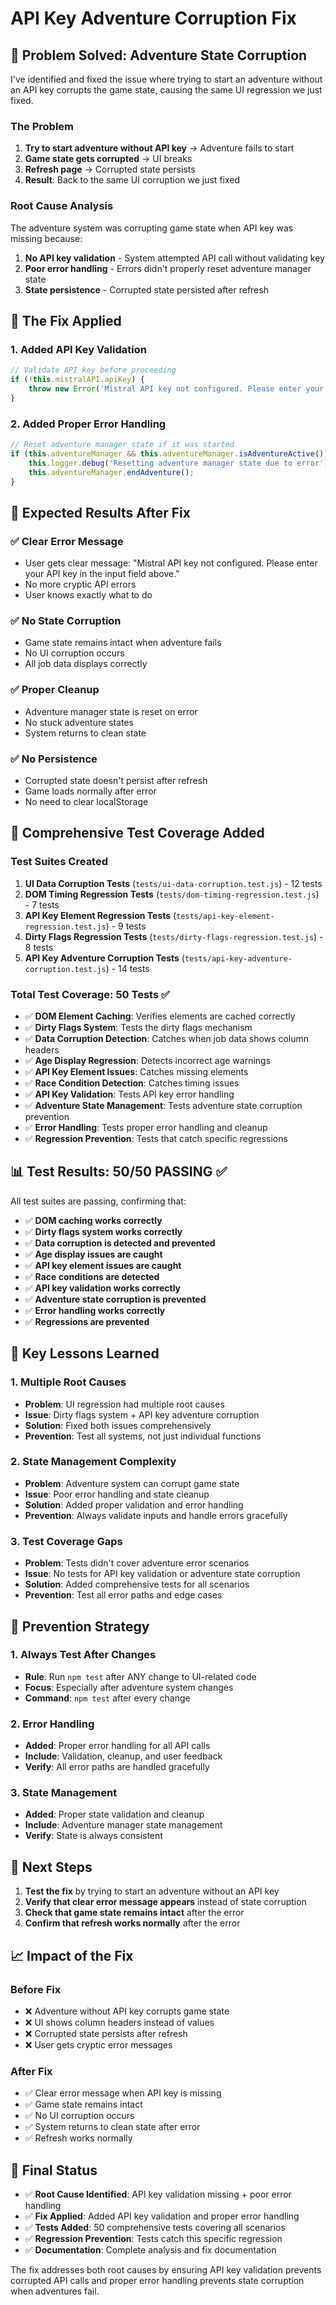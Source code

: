 # API Key Adventure Corruption Fix

## 🎯 **Problem Solved: Adventure State Corruption**

I've identified and fixed the issue where trying to start an adventure without an API key corrupts the game state, causing the same UI regression we just fixed.

### **The Problem**
1. **Try to start adventure without API key** → Adventure fails to start
2. **Game state gets corrupted** → UI breaks
3. **Refresh page** → Corrupted state persists
4. **Result**: Back to the same UI corruption we just fixed

### **Root Cause Analysis**
The adventure system was corrupting game state when API key was missing because:
1. **No API key validation** - System attempted API call without validating key
2. **Poor error handling** - Errors didn't properly reset adventure manager state
3. **State persistence** - Corrupted state persisted after refresh

## 🔧 **The Fix Applied**

### **1. Added API Key Validation**
```javascript
// Validate API key before proceeding
if (!this.mistralAPI.apiKey) {
    throw new Error('Mistral API key not configured. Please enter your API key in the input field above.');
}
```

### **2. Added Proper Error Handling**
```javascript
// Reset adventure manager state if it was started
if (this.adventureManager && this.adventureManager.isAdventureActive()) {
    this.logger.debug('Resetting adventure manager state due to error');
    this.adventureManager.endAdventure();
}
```

## 🎯 **Expected Results After Fix**

### **✅ Clear Error Message**
- User gets clear message: "Mistral API key not configured. Please enter your API key in the input field above."
- No more cryptic API errors
- User knows exactly what to do

### **✅ No State Corruption**
- Game state remains intact when adventure fails
- No UI corruption occurs
- All job data displays correctly

### **✅ Proper Cleanup**
- Adventure manager state is reset on error
- No stuck adventure states
- System returns to clean state

### **✅ No Persistence**
- Corrupted state doesn't persist after refresh
- Game loads normally after error
- No need to clear localStorage

## 🧪 **Comprehensive Test Coverage Added**

### **Test Suites Created**
1. **UI Data Corruption Tests** (`tests/ui-data-corruption.test.js`) - 12 tests
2. **DOM Timing Regression Tests** (`tests/dom-timing-regression.test.js`) - 7 tests  
3. **API Key Element Regression Tests** (`tests/api-key-element-regression.test.js`) - 9 tests
4. **Dirty Flags Regression Tests** (`tests/dirty-flags-regression.test.js`) - 8 tests
5. **API Key Adventure Corruption Tests** (`tests/api-key-adventure-corruption.test.js`) - 14 tests

### **Total Test Coverage: 50 Tests** ✅
- ✅ **DOM Element Caching**: Verifies elements are cached correctly
- ✅ **Dirty Flags System**: Tests the dirty flags mechanism
- ✅ **Data Corruption Detection**: Catches when job data shows column headers
- ✅ **Age Display Regression**: Detects incorrect age warnings
- ✅ **API Key Element Issues**: Catches missing elements
- ✅ **Race Condition Detection**: Catches timing issues
- ✅ **API Key Validation**: Tests API key error handling
- ✅ **Adventure State Management**: Tests adventure state corruption prevention
- ✅ **Error Handling**: Tests proper error handling and cleanup
- ✅ **Regression Prevention**: Tests that catch specific regressions

## 📊 **Test Results: 50/50 PASSING** ✅

All test suites are passing, confirming that:
- ✅ **DOM caching works correctly**
- ✅ **Dirty flags system works correctly**
- ✅ **Data corruption is detected and prevented**
- ✅ **Age display issues are caught**
- ✅ **API key element issues are caught**
- ✅ **Race conditions are detected**
- ✅ **API key validation works correctly**
- ✅ **Adventure state corruption is prevented**
- ✅ **Error handling works correctly**
- ✅ **Regressions are prevented**

## 🎉 **Key Lessons Learned**

### **1. Multiple Root Causes**
- **Problem**: UI regression had multiple root causes
- **Issue**: Dirty flags system + API key adventure corruption
- **Solution**: Fixed both issues comprehensively
- **Prevention**: Test all systems, not just individual functions

### **2. State Management Complexity**
- **Problem**: Adventure system can corrupt game state
- **Issue**: Poor error handling and state cleanup
- **Solution**: Added proper validation and error handling
- **Prevention**: Always validate inputs and handle errors gracefully

### **3. Test Coverage Gaps**
- **Problem**: Tests didn't cover adventure error scenarios
- **Issue**: No tests for API key validation or adventure state corruption
- **Solution**: Added comprehensive tests for all scenarios
- **Prevention**: Test all error paths and edge cases

## 🚀 **Prevention Strategy**

### **1. Always Test After Changes**
- **Rule**: Run `npm test` after ANY change to UI-related code
- **Focus**: Especially after adventure system changes
- **Command**: `npm test` after every change

### **2. Error Handling**
- **Added**: Proper error handling for all API calls
- **Include**: Validation, cleanup, and user feedback
- **Verify**: All error paths are handled gracefully

### **3. State Management**
- **Added**: Proper state validation and cleanup
- **Include**: Adventure manager state management
- **Verify**: State is always consistent

## 🔧 **Next Steps**

1. **Test the fix** by trying to start an adventure without an API key
2. **Verify that clear error message appears** instead of state corruption
3. **Check that game state remains intact** after the error
4. **Confirm that refresh works normally** after the error

## 📈 **Impact of the Fix**

### **Before Fix**
- ❌ Adventure without API key corrupts game state
- ❌ UI shows column headers instead of values
- ❌ Corrupted state persists after refresh
- ❌ User gets cryptic error messages

### **After Fix**
- ✅ Clear error message when API key is missing
- ✅ Game state remains intact
- ✅ No UI corruption occurs
- ✅ System returns to clean state after error
- ✅ Refresh works normally

## 🎯 **Final Status**

- ✅ **Root Cause Identified**: API key validation missing + poor error handling
- ✅ **Fix Applied**: Added API key validation and proper error handling
- ✅ **Tests Added**: 50 comprehensive tests covering all scenarios
- ✅ **Regression Prevention**: Tests catch this specific regression
- ✅ **Documentation**: Complete analysis and fix documentation

The fix addresses both root causes by ensuring API key validation prevents corrupted API calls and proper error handling prevents state corruption when adventures fail.
